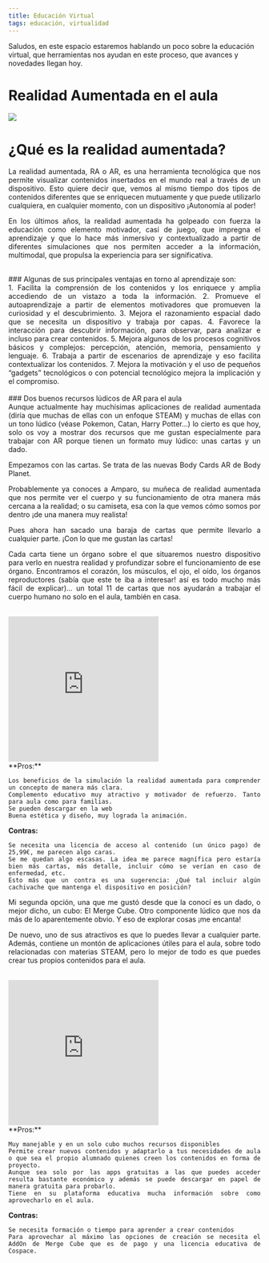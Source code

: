 ```yaml
---
title: Educación Virtual
tags: educación, virtualidad
---
```


Saludos, en este espacio estaremos hablando un poco sobre la educación virtual, que herramientas nos ayudan en este proceso, que avances y novedades llegan hoy.

# Realidad Aumentada en el aula
![](https://images.unsplash.com/photo-1587573089734-09cb69c0f2b4?ixid=MnwxMjA3fDB8MHxwaG90by1wYWdlfHx8fGVufDB8fHx8&ixlib=rb-1.2.1&auto=format&fit=crop&w=725&q=80)

# ¿Qué es la realidad aumentada?
<div style="text-align: justify">
La realidad aumentada, RA o AR, es una herramienta tecnológica que nos permite visualizar contenidos insertados en el mundo real a través de un dispositivo. Esto quiere decir que, vemos al mismo tiempo dos tipos de contenidos diferentes que se enriquecen mutuamente y que puede utilizarlo cualquiera, en cualquier momento, con un dispositivo ¡Autonomía al poder!

En los últimos años, la realidad aumentada ha golpeado con fuerza la educación como elemento motivador, casi de juego, que impregna el aprendizaje y que lo hace más inmersivo y contextualizado a partir de diferentes simulaciones que nos permiten acceder a la información, multimodal,  que propulsa la experiencia para ser significativa.
</div><br>
### Algunas de sus principales ventajas en torno al aprendizaje son:
<div style="text-align: justify">
    1. Facilita la comprensión de los contenidos y los enriquece y amplia accediendo de un vistazo a toda la información.
    2. Promueve el autoaprendizaje a partir de elementos motivadores que promueven la curiosidad y el descubrimiento.
    3. Mejora el razonamiento espacial dado que se necesita un dispositivo y trabaja por capas.
    4. Favorece la interacción para descubrir información, para observar, para analizar e incluso para crear contenidos.
    5. Mejora algunos de los procesos cognitivos básicos y complejos: percepción, atención, memoria, pensamiento y lenguaje.
    6. Trabaja a partir de escenarios de aprendizaje y eso facilita contextualizar los contenidos.
    7. Mejora la motivación y el uso de pequeños “gadgets” tecnológicos o con potencial tecnológico mejora la implicación y el compromiso.
</div><br>
### Dos buenos recursos lúdicos de AR para el aula
<div style="text-align: justify">
Aunque actualmente hay muchísimas aplicaciones de realidad aumentada (diría que muchas de ellas con un enfoque STEAM) y muchas de ellas con un tono lúdico (véase Pokemon, Catan, Harry Potter…) lo cierto es que hoy, solo os voy a mostrar dos recursos que me gustan especialmente para trabajar con AR porque tienen un formato muy lúdico: unas cartas y un dado.

Empezamos con las cartas. Se trata de las nuevas Body Cards AR de Body Planet.

Probablemente ya conoces a Amparo, su muñeca de realidad aumentada que nos permite ver el cuerpo y su funcionamiento de otra manera más cercana a la realidad; o su camiseta, esa con la que vemos cómo somos por dentro ¡de una manera muy realista!

Pues ahora han sacado una baraja de cartas que permite llevarlo a cualquier parte. ¡Con lo que me gustan las cartas!

Cada carta tiene un órgano sobre el que situaremos nuestro dispositivo para verlo en nuestra realidad y profundizar sobre el funcionamiento de ese órgano. Encontramos el corazón, los músculos, el ojo, el oído, los órganos reproductores (sabía que este te iba a interesar! así es todo mucho más fácil de explicar)…  un total 11 de cartas que nos ayudarán a trabajar el cuerpo humano no solo en el aula, también en casa.
</div><br>

<iframe width="300" height="290"  src="https://www.youtube.com/embed/v7PphiqfLGg" title="YouTube video player" frameborder="0" allow="accelerometer; autoplay; clipboard-write; encrypted-media; gyroscope; picture-in-picture" allowfullscreen></iframe>

<br>
<div style="text-align: justify">
**Pros:**

    Los beneficios de la simulación la realidad aumentada para comprender un concepto de manera más clara.
    Complemento educativo muy atractivo y motivador de refuerzo. Tanto para aula como para familias.
    Se pueden descargar en la web
    Buena estética y diseño, muy lograda la animación.

**Contras:**

    Se necesita una licencia de acceso al contenido (un único pago) de 25,99€, me parecen algo caras.
    Se me quedan algo escasas. La idea me parece magnífica pero estaría bien más cartas, más detalle, incluir cómo se verían en caso de enfermedad, etc.
    Esto más que un contra es una sugerencia: ¿Qué tal incluir algún cachivache que mantenga el dispositivo en posición?

 

Mi segunda opción, una que me gustó desde que la conocí es un dado, o mejor dicho, un cubo: El Merge Cube. Otro componente lúdico que nos da más de lo aparentemente obvio. Y eso de explorar cosas ¡me encanta!

De nuevo, uno de sus atractivos es que lo puedes llevar a cualquier parte. Además, contiene un montón de aplicaciones útiles para el aula, sobre todo relacionadas con materias STEAM, pero lo mejor de todo es que puedes crear tus propios contenidos para el aula.
</div><br>

<iframe width="300" height="290"  src="https://www.youtube.com/embed/HdEG8VUNVfA" title="YouTube video player" frameborder="0" allow="accelerometer; autoplay; clipboard-write; encrypted-media; gyroscope; picture-in-picture" allowfullscreen></iframe>
<br>
<div style="text-align: justify">
**Pros:**

    Muy manejable y en un solo cubo muchos recursos disponibles
    Permite crear nuevos contenidos y adaptarlo a tus necesidades de aula o que sea el propio alumnado quienes creen los contenidos en forma de proyecto.
    Aunque sea solo por las apps gratuitas a las que puedes acceder resulta bastante económico y además se puede descargar en papel de manera gratuita para probarlo.
    Tiene en su plataforma educativa mucha información sobre como aprovecharlo en el aula.

**Contras:**

    Se necesita formación o tiempo para aprender a crear contenidos
    Para aprovechar al máximo las opciones de creación se necesita el AddOn de Merge Cube que es de pago y una licencia educativa de Cospace.
</div>
